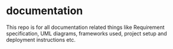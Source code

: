 # documentation
This repo is for all documentation related things like Requirement specification, UML diagrams, frameworks used, project setup and deployment instructions etc.
